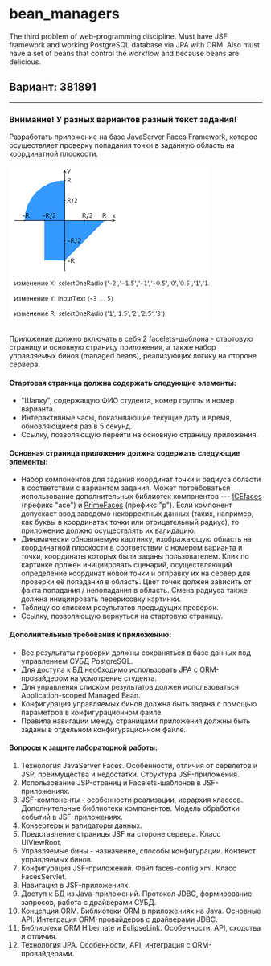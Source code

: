 # bean_managers
The third problem of web-programming discipline. Must have JSF framework and working PostgreSQL database via JPA with ORM. Also must have a set of beans that control the workflow and because beans are delicious.

## Вариант: 381891
---
### Внимание! У разных вариантов разный текст задания!

Разработать приложение на базе JavaServer Faces Framework, которое осуществляет проверку попадания точки в заданную область на координатной плоскости.

![Task Area](https://github.com/Come1LLF00/bean_managers/blob/main/areas.png "Area")

Приложение должно включать в себя 2 facelets-шаблона - стартовую страницу и основную страницу приложения, а также набор управляемых бинов (managed beans), реализующих логику на стороне сервера.

#### Стартовая страница должна содержать следующие элементы:

+ "Шапку", содержащую ФИО студента, номер группы и номер варианта.
+ Интерактивные часы, показывающие текущие дату и время, обновляющиеся раз в 5 секунд.
+ Ссылку, позволяющую перейти на основную страницу приложения.

#### Основная страница приложения должна содержать следующие элементы:

+ Набор компонентов для задания координат точки и радиуса области в соответствии с вариантом задания. Может потребоваться использование дополнительных библиотек компонентов --- [ICEfaces](http://www.icesoft.org/java/projects/ICEfaces/overview.jsf) (префикс "ace") и [PrimeFaces](https://www.primefaces.org/) (префикс "p"). Если компонент допускает ввод заведомо некорректных данных (таких, например, как буквы в координатах точки или отрицательный радиус), то приложение должно осуществлять их валидацию.
+ Динамически обновляемую картинку, изображающую область на координатной плоскости в соответствии с номером варианта и точки, координаты которых были заданы пользователем. Клик по картинке должен инициировать сценарий, осуществляющий определение координат новой точки и отправку их на сервер для проверки её попадания в область. Цвет точек должен зависить от факта попадания / непопадания в область. Смена радиуса также должна инициировать перерисовку картинки.
+ Таблицу со списком результатов предыдущих проверок.
+ Ссылку, позволяющую вернуться на стартовую страницу.

#### Дополнительные требования к приложению:

+ Все результаты проверки должны сохраняться в базе данных под управлением СУБД PostgreSQL.
+ Для доступа к БД необходимо использовать JPA с ORM-провайдером на усмотрение студента.
+ Для управления списком результатов должен использоваться Application-scoped Managed Bean.
+ Конфигурация управляемых бинов должна быть задана с помощью параметров в конфигурационном файле.
+ Правила навигации между страницами приложения должны быть заданы в отдельном конфигурационном файле.

#### Вопросы к защите лабораторной работы:

1. Технология JavaServer Faces. Особенности, отличия от сервлетов и JSP, преимущества и недостатки. Структура JSF-приложения.
2. Использование JSP-страниц и Facelets-шаблонов в JSF-приложениях.
3. JSF-компоненты - особенности реализации, иерархия классов. Дополнительные библиотеки компонентов. Модель обработки событий в JSF-приложениях.
4. Конвертеры и валидаторы данных.
5. Представление страницы JSF на стороне сервера. Класс UIViewRoot.
6. Управляемые бины - назначение, способы конфигурации. Контекст управляемых бинов.
7. Конфигурация JSF-приложений. Файл faces-config.xml. Класс FacesServlet.
8. Навигация в JSF-приложениях.
9. Доступ к БД из Java-приложений. Протокол JDBC, формирование запросов, работа с драйверами СУБД.
10. Концепция ORM. Библиотеки ORM в приложениях на Java. Основные API. Интеграция ORM-провайдеров с драйверами JDBC.
11. Библиотеки ORM Hibernate и EclipseLink. Особенности, API, сходства и отличия.
12. Технология JPA. Особенности, API, интеграция с ORM-провайдерами.
